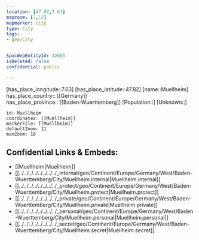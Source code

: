 ```yaml
---
location: [47.82,7.63] 
mapzoom: [7,12] 
mapmarker: city 
type: City
tags:
- geo/City


SpocWebEntityId: 32665
isDeleted: false
confidential: public

---
```

[has_place_longitude::7.63] 
[has_place_latitude::47.82] 
[name::Muellheim] 
has_place_country:: [[Germany]]  
has_place_province:: [[Baden-Wuerttemberg]] 
[Population::] 
[Unknown::] 


```leaflet
id: Muellheim
coordinates: [[Muellheim]] 
markerFile: [[Muellheim]] 
defaultZoom: 11 
maxZoom: 18
```


## Confidential Links & Embeds: 
- [[Muellheim|Muellheim]]  
- [[../../../../../../../../_internal/geo/Continent/Europe/Germany/West/Baden-Wuerttemberg/City/Muellheim.internal|Muellheim.internal]] 
- [[../../../../../../../../_protect/geo/Continent/Europe/Germany/West/Baden-Wuerttemberg/City/Muellheim.protect|Muellheim.protect]] 
- [[../../../../../../../../_private/geo/Continent/Europe/Germany/West/Baden-Wuerttemberg/City/Muellheim.private|Muellheim.private]] 
- [[../../../../../../../../_personal/geo/Continent/Europe/Germany/West/Baden-Wuerttemberg/City/Muellheim.personal|Muellheim.personal]] 
- [[../../../../../../../../_secret/geo/Continent/Europe/Germany/West/Baden-Wuerttemberg/City/Muellheim.secret|Muellheim.secret]] 
